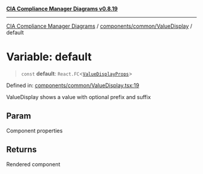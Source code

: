 [**CIA Compliance Manager Diagrams v0.8.19**](../../../../README.md)

***

[CIA Compliance Manager Diagrams](../../../../modules.md) / [components/common/ValueDisplay](../README.md) / default

# Variable: default

> `const` **default**: `React.FC`\<[`ValueDisplayProps`](../interfaces/ValueDisplayProps.md)\>

Defined in: [components/common/ValueDisplay.tsx:19](https://github.com/Hack23/cia-compliance-manager/blob/8a17389ebf0d2a027875b835eec814811b99abcc/src/components/common/ValueDisplay.tsx#L19)

ValueDisplay shows a value with optional prefix and suffix

## Param

Component properties

## Returns

Rendered component
